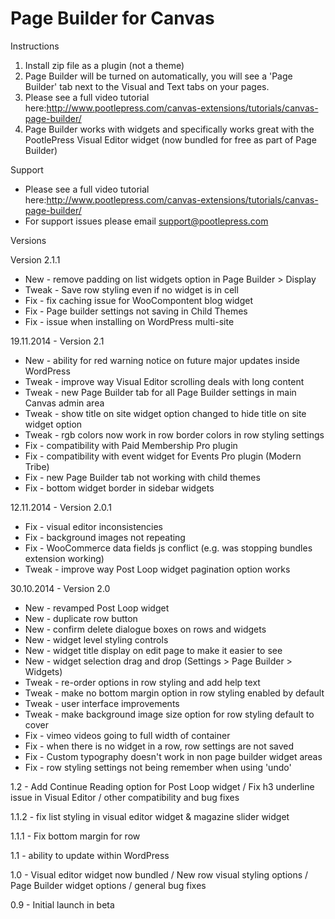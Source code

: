 Page Builder for Canvas
=======================

Instructions

1. Install zip file as a plugin (not a theme)
2. Page Builder will be turned on automatically, you will see a 'Page Builder' tab next to the Visual and Text tabs on your pages.
3. Please see a full video tutorial here:http://www.pootlepress.com/canvas-extensions/tutorials/canvas-page-builder/
4. Page Builder works with widgets and specifically works great with the PootlePress Visual Editor widget (now bundled for free as part of Page Builder)


Support

- Please see a full video tutorial here:http://www.pootlepress.com/canvas-extensions/tutorials/canvas-page-builder/
- For support issues please email support@pootlepress.com

Versions

Version 2.1.1
 * New - remove padding on list widgets option in Page Builder > Display
 * Tweak - Save row styling even if no widget is in cell
 * Fix - fix caching issue for WooCompontent blog widget
 * Fix - Page builder settings not saving in Child Themes
 * Fix - issue when installing on WordPress multi-site

19.11.2014 - Version 2.1
 * New - ability for red warning notice on future major updates inside WordPress
 * Tweak - improve way Visual Editor scrolling deals with long content
 * Tweak - new Page Builder tab for all Page Builder settings in main Canvas admin area
 * Tweak - show title on site widget option changed to hide title on site widget option
 * Tweak - rgb colors now work in row border colors in row styling settings
 * Fix - compatibility with Paid Membership Pro plugin
 * Fix - compatibility with event widget for Events Pro plugin (Modern Tribe)
 * Fix - new Page Builder tab not working with child themes
 * Fix - bottom widget border in sidebar widgets

12.11.2014 - Version 2.0.1
 * Fix - visual editor inconsistencies
 * Fix - background images not repeating
 * Fix - WooCommerce data fields js conflict (e.g. was stopping bundles extension working)
 * Tweak - improve way Post Loop widget pagination option works

30.10.2014 - Version 2.0
 * New - revamped Post Loop widget
 * New - duplicate row button
 * New - confirm delete dialogue boxes on rows and widgets
 * New - widget level styling controls
 * New - widget title display on edit page to make it easier to see
 * New - widget selection drag and drop (Settings > Page Builder > Widgets)
 * Tweak - re-order options in row styling and add help text
 * Tweak - make no bottom margin option in row styling enabled by default
 * Tweak - user interface improvements
 * Tweak - make background image size option for row styling default to cover
 * Fix - vimeo videos going to full width of container
 * Fix - when there is no widget in a row, row settings are not saved
 * Fix - Custom typography doesn't work in non page builder widget areas
 * Fix - row styling settings not being remember when using 'undo'

1.2 - Add Continue Reading option for Post Loop widget / Fix h3 underline issue in Visual Editor / other compatibility and bug fixes 

1.1.2 - fix list styling in visual editor widget & magazine slider widget

1.1.1 - Fix bottom margin for row

1.1 - ability to update within WordPress

1.0 - Visual editor widget now bundled / New row visual styling options / Page Builder widget options / general bug fixes

0.9 - Initial launch in beta

